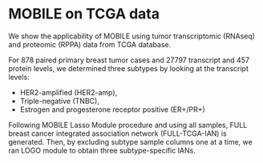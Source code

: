 # MOBILE on TCGA data

We show the applicability of MOBILE using tumor transcriptomic (RNAseq) and proteomic (RPPA) data from TCGA database. 

For 878 paired primary breast tumor cases and 27797 transcript and 457 protein levels, we determined three subtypes by looking at the transcript levels:

- HER2-amplified (HER2-amp), 
- Triple-negative (TNBC), 
- Estrogen and progesterone receptor positive (ER+/PR+)

Following MOBILE Lasso Module procedure and using all samples, FULL breast cancer integrated association network (FULL-TCGA-IAN) is generated. 
Then, by excluding subtype sample columns one at a time, we ran LOGO module to obtain three subtype-specific IANs.
